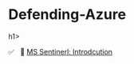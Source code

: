 <h1>Defending-Azure</h1>h1>


✅ &nbsp; 🔗 [MS Sentinerl: Introdcution](https://github.com/RosanaFSS/Defending-Azure/blob/Microsoft-Sentinel/Easy%20%F0%9F%94%97%20-%20MS%20Sentinel:%20Introduction.md)<br>
